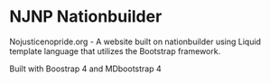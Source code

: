 # NJNP Nationbuilder
 Nojusticenopride.org - A website built on nationbuilder using Liquid template language that utilizes the Bootstrap framework.

Built with Boostrap 4 and MDbootstrap 4